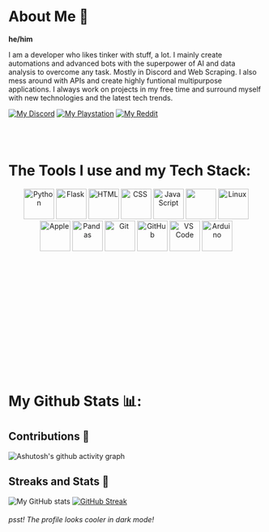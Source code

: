 

# **About Me 👋**

**he/him**
 
I am a developer who likes tinker with stuff, a lot. I mainly create automations and advanced bots with the superpower of AI and data analysis to overcome any task. Mostly in Discord and Web Scraping. I also mess around with APIs and create highly funtional multipurpose applications. I always work on projects in my free time and surround myself with new technologies and the latest tech trends. 

[![My Discord](https://custom-icon-badges.demolab.com/badge/-Join%20The%20Discord-5865F2?style=for-the-badge&logo=discord&logoColor=white)](https://discord.gg/GDgZ9J26Mr)
[![My Playstation](https://custom-icon-badges.demolab.com/badge/-My%20Playstation-blue?style=for-the-badge&logo=playstation&logoColor=white)](https://www.playstation.com/)
[![My Reddit](https://custom-icon-badges.demolab.com/badge/-Find%20Me%20On%20Reddit-orange?style=for-the-badge&logo=reddit&logoColor=white)](https://www.reddit.com/user/Top-Replacement5233/)

<br><br>

# **The Tools I use and my Tech Stack:**


<div style="margin-bottom: 200px;">
  <p align="center" style="margin-bottom: 70px;">
    <img src="https://cdn.jsdelivr.net/npm/devicon/icons/python/python-original.svg" alt="Python" width="60" height="60">
    <img src="https://cdn.jsdelivr.net/npm/devicon/icons/flask/flask-original.svg" alt="Flask" width="60" height="60">
    <img src="https://cdn.jsdelivr.net/npm/devicon/icons/html5/html5-original.svg" alt="HTML" width="60" height="60">
    <img src="https://cdn.jsdelivr.net/npm/devicon/icons/css3/css3-original.svg" alt="CSS" width="60" height="60">
    <img src="https://cdn.jsdelivr.net/npm/devicon/icons/javascript/javascript-original.svg" alt="JavaScript" width="60" height="60">
    <img src="https://cdn.jsdelivr.net/gh/devicons/devicon/icons/bootstrap/bootstrap-original.svg" width="60" height="60"/>        
    <img src="https://cdn.jsdelivr.net/npm/devicon/icons/linux/linux-original.svg" alt="Linux" width="60" height="60">
    <img src="https://cdn.jsdelivr.net/npm/devicon/icons/apple/apple-original.svg" alt="Apple" width="60" height="60">
    <img src="https://cdn.jsdelivr.net/npm/devicon/icons/pandas/pandas-original.svg" alt="Pandas" width="60" height="60">
    <img src="https://cdn.jsdelivr.net/npm/devicon/icons/git/git-original.svg" alt="Git" width="60" height="60">
    <img src="https://cdn.jsdelivr.net/npm/devicon/icons/github/github-original.svg" alt="GitHub" width="60" height="60">
    <img src="https://cdn.jsdelivr.net/gh/devicons/devicon/icons/vscode/vscode-original.svg" alt="VS Code" width="60" height="60"/>        
    <img src="https://cdn.jsdelivr.net/npm/devicon/icons/arduino/arduino-original-wordmark.svg" alt="Arduino" width="60" height="60">
   
  </p>

</div>

<br><br>

# My Github Stats 📊:

<h2>Contributions 🤝</h2>

![Ashutosh's github activity graph](https://github-readme-activity-graph.cyclic.app/graph?username=cop6567&theme=tokyo-night)

<h2>Streaks and Stats 🏅</h2>

![My GitHub stats](https://github-readme-stats.vercel.app/api?username=cop6567&show_icons=true&theme=tokyonight)
[![GitHub Streak](https://streak-stats.demolab.com/?user=cop6567&theme=tokyonight)](https://git.io/streak-stats)
<h6>psst! The profile looks cooler in dark mode!</h6>


